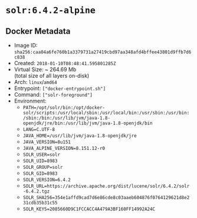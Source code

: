 # `solr:6.4.2-alpine`

## Docker Metadata

- Image ID: `sha256:caa04a6fe760b1a3379731a27419cbd97aa348afd4bffee43801d9ffb7d6c838`
- Created: `2018-01-10T08:48:41.595801285Z`
- Virtual Size: ~ 264.69 Mb  
  (total size of all layers on-disk)
- Arch: `linux`/`amd64`
- Entrypoint: `["docker-entrypoint.sh"]`
- Command: `["solr-foreground"]`
- Environment:
  - `PATH=/opt/solr/bin:/opt/docker-solr/scripts:/usr/local/sbin:/usr/local/bin:/usr/sbin:/usr/bin:/sbin:/bin:/usr/lib/jvm/java-1.8-openjdk/jre/bin:/usr/lib/jvm/java-1.8-openjdk/bin`
  - `LANG=C.UTF-8`
  - `JAVA_HOME=/usr/lib/jvm/java-1.8-openjdk/jre`
  - `JAVA_VERSION=8u151`
  - `JAVA_ALPINE_VERSION=8.151.12-r0`
  - `SOLR_USER=solr`
  - `SOLR_UID=8983`
  - `SOLR_GROUP=solr`
  - `SOLR_GID=8983`
  - `SOLR_VERSION=6.4.2`
  - `SOLR_URL=https://archive.apache.org/dist/lucene/solr/6.4.2/solr-6.4.2.tgz`
  - `SOLR_SHA256=354e1affd9cad7d6e86cde8c03aaeb604876f0764129621d8e231cdb35b31c55`
  - `SOLR_KEYS=2085660D9C1FCCACC4A479A3BF160FF14992A24C`
